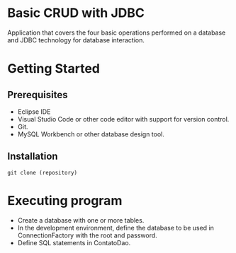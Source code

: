 # Basic CRUD with JDBC
Application that covers the four basic operations performed on a database <br> and JDBC technology for database interaction.

# Getting Started
## Prerequisites
- Eclipse IDE
- Visual Studio Code or other code editor with support for version control.
- Git.
- MySQL Workbench or other database design tool.

## Installation
```
git clone (repository)
```
# Executing program
- Create a database with one or more tables.
- In the development environment, define the database to be used in ConnectionFactory with the root and password.
- Define SQL statements in ContatoDao.

